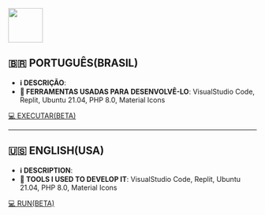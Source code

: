 <a href="https://projectdekount.redwars22.repl.co/discount.php">
  <img src="src/dekount.png" width="70px"/>
</a>

## 🇧🇷 PORTUGUÊS(BRASIL) 

* **ℹ️ DESCRIÇÃO**: 
* **🧰 FERRAMENTAS USADAS PARA DESENVOLVÊ-LO**: VisualStudio Code, Replit, Ubuntu 21.04, PHP 8.0, Material Icons

[💻 EXECUTAR(BETA)]()

<hr/>

## 🇺🇸 ENGLISH(USA)

* **ℹ️ DESCRIPTION**: 
* **🧰 TOOLS I USED TO DEVELOP IT**: VisualStudio Code, Replit, Ubuntu 21.04, PHP 8.0, Material Icons

[💻 RUN(BETA)]()
